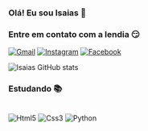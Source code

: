 ### Olá! Eu sou Isaias 🤪
### Entre em contato com a lendia 😏

[![Gmail](https://img.shields.io/badge/Gmail-D14836?style=for-the-badge&logo=gmail&logoColor=white)](mailto:isaiasf003@gmail.com)
[![Instagram](https://img.shields.io/badge/Instagram-E4405F?style=for-the-badge&logo=instagram&logoColor=white)](https://www.instagram.com/isaiasfelipee_/)
[![Facebook](https://img.shields.io/badge/Facebook-1877F2?style=for-the-badge&logo=facebook&logoColor=white)](https://www.facebook.com/profile.php?id=100017731839452)

![Isaias GitHub stats](https://github-readme-stats.vercel.app/api?username=isaiasfelipe7&show_icons=true&theme=dracula)

### Estudando 📚

<div style="diplay: inline_block"><br>
    <img  aling ="center" src="https://img.shields.io/badge/HTML5-E34F26?style=for-the-badge&logo=html5&logoColor=white" alt="Html5">
    <img  aling ="center" src="https://img.shields.io/badge/CSS3-1572B6?style=for-the-badge&logo=css3&logoColor=white" alt="Css3">
    <img  aling ="center" src="https://img.shields.io/badge/Python-14354C?style=for-the-badge&logo=python&logoColor=white" alt="Python">
</div>
